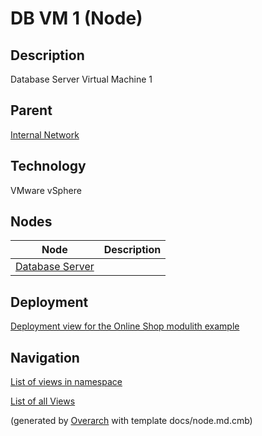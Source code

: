 
# DB VM 1 (Node)
## Description
Database Server Virtual Machine 1

## Parent
[Internal Network](../../../../software-development/architecture/example/modulith/internal-network.md)

## Technology
VMware vSphere
## Nodes
| Node | Description |
|---|---|
| [Database Server](../../../../software-development/architecture/example/modulith/db-server.md)|  |


## Deployment
[Deployment view for the Online Shop modulith example](../../../../software-development/architecture/example/modulith/deployment-view.md)


## Navigation
[List of views in namespace](./views-in-namespace.md)

[List of all Views](../../../../views.md)


(generated by [Overarch](https://github.com/soulspace-org/overarch) with template docs/node.md.cmb)
